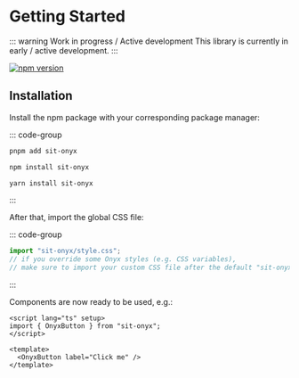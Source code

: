 # Getting Started

::: warning Work in progress / Active development
This library is currently in early / active development.
:::

[![npm version](https://badge.fury.io/js/sit-onyx.svg)](https://www.npmjs.com/package/sit-onyx)

## Installation

<!--
Make sure that this chapter is kept up to date with installation steps in
packages/sit-onyx/README.md file.
 -->

Install the npm package with your corresponding package manager:

::: code-group

```sh [pnpm]
pnpm add sit-onyx
```

```sh [npm]
npm install sit-onyx
```

```sh [yarn]
yarn install sit-onyx
```

:::

After that, import the global CSS file:

::: code-group

```ts [main.ts]
import "sit-onyx/style.css";
// if you override some Onyx styles (e.g. CSS variables),
// make sure to import your custom CSS file after the default "sit-onyx/style.css"
```

:::

Components are now ready to be used, e.g.:

```vue
<script lang="ts" setup>
import { OnyxButton } from "sit-onyx";
</script>

<template>
  <OnyxButton label="Click me" />
</template>
```
